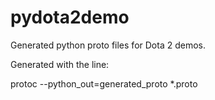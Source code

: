 pydota2demo
===========

Generated python proto files for Dota 2 demos.

Generated with the line:

protoc --python_out=generated_proto *.proto

